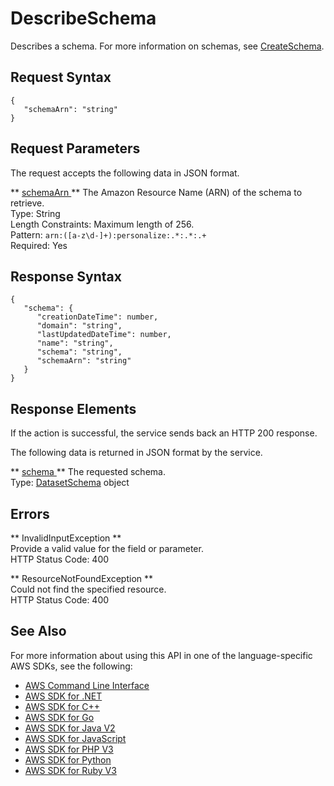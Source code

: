 # DescribeSchema<a name="API_DescribeSchema"></a>

Describes a schema\. For more information on schemas, see [CreateSchema](API_CreateSchema.md)\.

## Request Syntax<a name="API_DescribeSchema_RequestSyntax"></a>

```
{
   "schemaArn": "string"
}
```

## Request Parameters<a name="API_DescribeSchema_RequestParameters"></a>

The request accepts the following data in JSON format\.

 ** [ schemaArn ](#API_DescribeSchema_RequestSyntax) **   <a name="personalize-DescribeSchema-request-schemaArn"></a>
The Amazon Resource Name \(ARN\) of the schema to retrieve\.  
Type: String  
Length Constraints: Maximum length of 256\.  
Pattern: `arn:([a-z\d-]+):personalize:.*:.*:.+`   
Required: Yes

## Response Syntax<a name="API_DescribeSchema_ResponseSyntax"></a>

```
{
   "schema": { 
      "creationDateTime": number,
      "domain": "string",
      "lastUpdatedDateTime": number,
      "name": "string",
      "schema": "string",
      "schemaArn": "string"
   }
}
```

## Response Elements<a name="API_DescribeSchema_ResponseElements"></a>

If the action is successful, the service sends back an HTTP 200 response\.

The following data is returned in JSON format by the service\.

 ** [ schema ](#API_DescribeSchema_ResponseSyntax) **   <a name="personalize-DescribeSchema-response-schema"></a>
The requested schema\.  
Type: [DatasetSchema](API_DatasetSchema.md) object

## Errors<a name="API_DescribeSchema_Errors"></a>

 ** InvalidInputException **   
Provide a valid value for the field or parameter\.  
HTTP Status Code: 400

 ** ResourceNotFoundException **   
Could not find the specified resource\.  
HTTP Status Code: 400

## See Also<a name="API_DescribeSchema_SeeAlso"></a>

For more information about using this API in one of the language\-specific AWS SDKs, see the following:
+  [ AWS Command Line Interface](https://docs.aws.amazon.com/goto/aws-cli/personalize-2018-05-22/DescribeSchema) 
+  [ AWS SDK for \.NET](https://docs.aws.amazon.com/goto/DotNetSDKV3/personalize-2018-05-22/DescribeSchema) 
+  [ AWS SDK for C\+\+](https://docs.aws.amazon.com/goto/SdkForCpp/personalize-2018-05-22/DescribeSchema) 
+  [ AWS SDK for Go](https://docs.aws.amazon.com/goto/SdkForGoV1/personalize-2018-05-22/DescribeSchema) 
+  [ AWS SDK for Java V2](https://docs.aws.amazon.com/goto/SdkForJavaV2/personalize-2018-05-22/DescribeSchema) 
+  [ AWS SDK for JavaScript](https://docs.aws.amazon.com/goto/AWSJavaScriptSDK/personalize-2018-05-22/DescribeSchema) 
+  [ AWS SDK for PHP V3](https://docs.aws.amazon.com/goto/SdkForPHPV3/personalize-2018-05-22/DescribeSchema) 
+  [ AWS SDK for Python](https://docs.aws.amazon.com/goto/boto3/personalize-2018-05-22/DescribeSchema) 
+  [ AWS SDK for Ruby V3](https://docs.aws.amazon.com/goto/SdkForRubyV3/personalize-2018-05-22/DescribeSchema) 